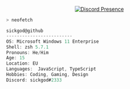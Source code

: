 
<p align="center">
   <a href="https://discord.com/users/935094877618835506" target="_blank" rel="nofollow">
      <img src="https://lanyard.cnrad.dev/api/935094877618835506?idleMessage=Probably%20doing%20something%20else..." alt="Discord Presence" align="center">
   </a>
</p>

```bash
> neofetch
```

<a href=/><a/>

```ts
sickgod@github
-------------------------
OS: Microsoft Windows 11 Enterprise
Shell: zsh 5.7.1
Pronouns: He/Him
Age: 15 
Location: EU
Languages:  JavaScript, TypeScript
Hobbies: Coding, Gaming, Design
Discord: sickgod#2333
```
